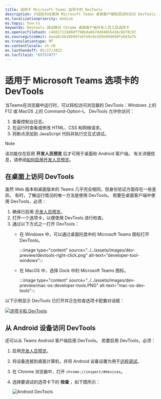```yaml
---
title: 适用于 Microsoft Teams 选项卡的 DevTools
description: 介绍如何在使用 Microsoft Teams 桌面客户端和调试时访问 DevTools
ms.localizationpriority: medium
ms.topic: how-to
keywords: Devtools 调试移动 Chrome 桌面客户端开发人员工具选项卡
ms.openlocfilehash: c4601711948df798bda6b7d4940b5436c66f8c97
ms.sourcegitcommit: eeaa8cbb10b9dfa97e9c8e169e9940ddfe683a7b
ms.translationtype: MT
ms.contentlocale: zh-CN
ms.lasthandoff: 05/27/2022
ms.locfileid: "65757477"
---
```

# <a name="devtools-for-microsoft-teams-tabs"></a>适用于 Microsoft Teams 选项卡的 DevTools

当Teams在浏览器中运行时，可以轻松访问浏览器的 DevTools：Windows 上的 F12 或 MacOS 上的 Command-Option-I。 DevTools 允许你访问：

1. 查看控制台日志。
1. 在运行时查看或修改 HTML、CSS 和网络请求。
1. 将断点添加到 JavaScript 代码并执行交互式调试。

> [!NOTE]
> 该功能仅在启用 **开发人员预览** 后才可用于桌面和 Android 客户端。 有关详细信息，请参阅[如何启用开发人员预览](~/resources/dev-preview/developer-preview-intro.md)。

## <a name="access-devtools-on-the-desktop"></a>在桌面上访问 DevTools

虽然 Web 版本和桌面版本的 Teams 几乎完全相同，但身份验证方面存在一些差异。 有时，了解运行情况的唯一方法是使用 DevTools。 若要在桌面客户端中使用 DevTools，必须：

1. 确保已启用 [开发人员预览](~/resources/dev-preview/developer-preview-intro.md)。
1. 打开一个选项卡，以便使用 DevTools 进行检查。
1. 通过以下方式之一打开 DevTools：
    * 在 Windows 中，可以通过桌面托盘中的 Microsoft Teams 图标打开 DevTools。

      :::image type="content" source="../../assets/images/dev-preview/devtools-right-click.png" alt-text="developer-tool-windows":::

    * 在 MacOS 中，选择 Dock 中的 Microsoft Teams 图标。

      :::image type="content" source="../../assets/images/dev-preview/mac-os-developer-tools.PNG" alt-text="mac-os-dev-tools":::

以下示例显示 DevTools 已打开并正在检查选项卡配置对话框：

   [![选项卡和 DevTools](~/assets/images/dev-preview/tab-and-devtools.png)](~/assets/images/dev-preview/tab-and-devtools.png#lightbox)

## <a name="access-devtools-from-an-android-device"></a>从 Android 设备访问 DevTools

还可以从 Teams Android 客户端启用 DevTools。 若要启用 DevTools，必须：

1. 启用[开发人员预览](~/resources/dev-preview/developer-preview-intro.md)。
1. 将设备连接到桌面计算机，并将 Android 设备设置为用于[远程调试](https://developers.google.com/web/tools/chrome-devtools/remote-debugging/)。
1. 在 Chrome 浏览器中，打开 `chrome://inspect/#devices`。
1. 选择要调试的选项卡下的 **检查** ，如下图所示：

   ![Android DevTools](~/assets/images/android-devtools.png)

